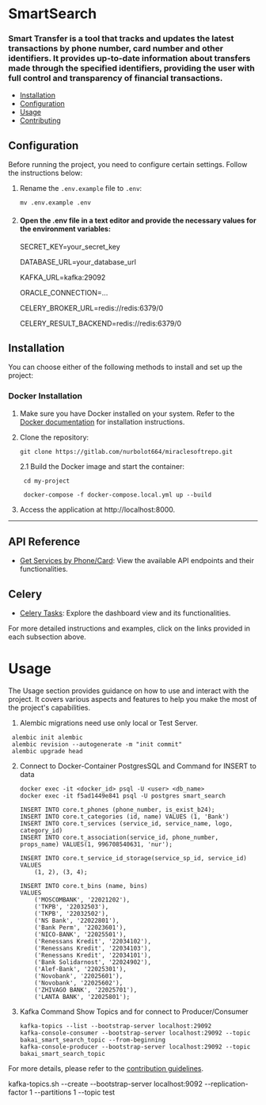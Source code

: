 # SmartSearch

### Smart Transfer is a tool that tracks and updates the latest transactions by phone number, card number and other identifiers. It provides up-to-date information about transfers made through the specified identifiers, providing the user with full control and transparency of financial transactions.

- [Installation](#installation)
- [Configuration](#configuration)
- [Usage](#usage)
- [Contributing](#contributing)


## Configuration

Before running the project, you need to configure certain settings. Follow the instructions below:

1. Rename the `.env.example` file to `.env`:

   ```shell
   mv .env.example .env
   
2. #### Open the .env file in a text editor and provide the necessary values for the environment variables:
    SECRET_KEY=your_secret_key

    DATABASE_URL=your_database_url

    KAFKA_URL=kafka:29092

    ORACLE_CONNECTION=...

    CELERY_BROKER_URL=redis://redis:6379/0

    CELERY_RESULT_BACKEND=redis://redis:6379/0

## Installation

You can choose either of the following methods to install and set up the project:

### Docker Installation

1. Make sure you have Docker installed on your system. Refer to the [Docker documentation](https://docs.docker.com/get-docker/) for installation instructions.


2. Clone the repository:
    ```
    git clone https://gitlab.com/nurbolot664/miraclesoftrepo.git
    ```
   2.1 Build the Docker image and start the container:
   ```
    cd my-project
   ```
   ```
    docker-compose -f docker-compose.local.yml up --build
   ```

3. Access the application at http://localhost:8000.
___

## API Reference

- [Get Services by Phone/Card](README-API.md):
  View the available API endpoints and their functionalities.

## Celery

- [Celery Tasks](celery-tasks.md): Explore the dashboard view and its functionalities.

For more detailed instructions and examples, click on the links provided in each subsection above.


# Usage

The Usage section provides guidance on how to use and interact with the project. It covers various aspects and features to help you make the most of the project's capabilities.

1. Alembic migrations need use only local or Test Server.
  ```
   alembic init alembic
   alembic revision --autogenerate -m "init commit"
   alembic upgrade head      
  ```
2. Connect to Docker-Container PostgresSQL and Command for INSERT to data
   ```
   docker exec -it <docker_id> psql -U <user> <db_name>
   docker exec -it f5ad1449e841 psql -U postgres smart_search

   ```
   ```
   INSERT INTO core.t_phones (phone_number, is_exist_b24);
   INSERT INTO core.t_categories (id, name) VALUES (1, 'Bank')
   INSERT INTO core.t_services (service_id, service_name, logo, category_id)
   INSERT INTO core.t_association(service_id, phone_number, props_name) VALUES(1, 996708540631, 'nur');
   
   INSERT INTO core.t_service_id_storage(service_sp_id, service_id)
   VALUES
       (1, 2), (3, 4);
   
   INSERT INTO core.t_bins (name, bins)
   VALUES
       ('MOSCOMBANK', '22021202'),
       ('TKPB', '22032503'),
       ('TKPB', '22032502'),
       ('NS Bank', '22022801'),
       ('Bank Perm', '22023601'),
       ('NICO-BANK', '22025501'),
       ('Renessans Kredit', '22034102'),
       ('Renessans Kredit', '22034103'),
       ('Renessans Kredit', '22034101'),
       ('Bank Solidarnost', '22024902'),
       ('Alef-Bank', '22025301'),
       ('Novobank', '22025601'),
       ('Novobank', '22025602'),
       ('ZHIVAGO BANK', '22025701'),
       ('LANTA BANK', '22025801');
   ```
   
3. Kafka Command Show Topics and for connect to Producer/Consumer 
   ```
   kafka-topics --list --bootstrap-server localhost:29092
   kafka-console-consumer --bootstrap-server localhost:29092 --topic bakai_smart_search_topic --from-beginning
   kafka-console-producer --bootstrap-server localhost:29092 --topic bakai_smart_search_topic
   ```

For more details, please refer to the [contribution guidelines](CONTRIBUTING.md).

kafka-topics.sh --create --bootstrap-server localhost:9092 --replication-factor 1 --partitions 1 --topic test
